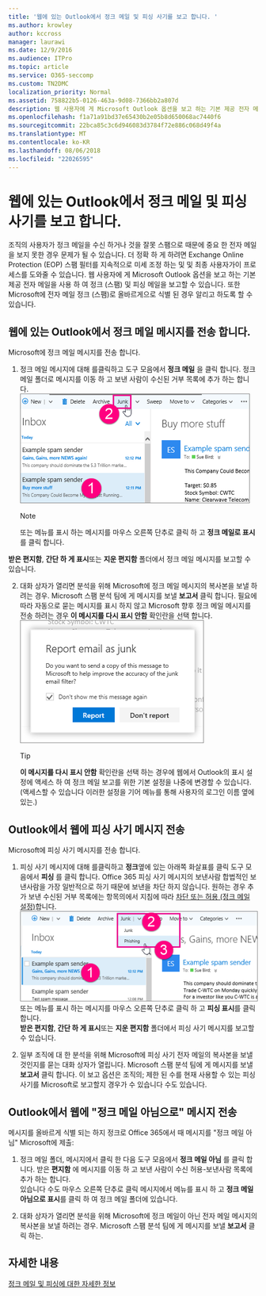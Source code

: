 ```yaml
---
title: '웹에 있는 Outlook에서 정크 메일 및 피싱 사기를 보고 합니다. '
ms.author: krowley
author: kccross
manager: laurawi
ms.date: 12/9/2016
ms.audience: ITPro
ms.topic: article
ms.service: O365-seccomp
ms.custom: TN2DMC
localization_priority: Normal
ms.assetid: 758822b5-0126-463a-9d08-7366bb2a807d
description: 웹 사용자에 게 Microsoft Outlook 옵션을 보고 하는 기본 제공 전자 메일을 사용 하 여 정크 (스팸) 및 피싱 메일을 보고할 수 있습니다. 또한 Microsoft에 전자 메일 정크 (스팸)로 올바르게으로 식별 된 경우 알리고 하도록 할 수 있습니다.
ms.openlocfilehash: f1a71a91bd37e65430b2e05b8d650068ac7440f6
ms.sourcegitcommit: 22bca85c3c6d946083d3784f72e886c068d49f4a
ms.translationtype: MT
ms.contentlocale: ko-KR
ms.lasthandoff: 08/06/2018
ms.locfileid: "22026595"
---
```

# <a name="report-junk-email-and-phishing-scams-in-outlook-on-the-web"></a>웹에 있는 Outlook에서 정크 메일 및 피싱 사기를 보고 합니다. 

조직의 사용자가 정크 메일을 수신 하거나 것을 잘못 스팸으로 때문에 중요 한 전자 메일을 보지 못한 경우 문제가 될 수 있습니다. 더 정확 하 게 하려면 Exchange Online Protection (EOP) 스팸 필터를 지속적으로 미세 조정 하는 및 및 최종 사용자가이 프로세스를 도와줄 수 있습니다. 웹 사용자에 게 Microsoft Outlook 옵션을 보고 하는 기본 제공 전자 메일을 사용 하 여 정크 (스팸) 및 피싱 메일을 보고할 수 있습니다. 또한 Microsoft에 전자 메일 정크 (스팸)로 올바르게으로 식별 된 경우 알리고 하도록 할 수 있습니다.
  
## <a name="submit-junk-messages-in-outlook-on-the-web"></a>웹에 있는 Outlook에서 정크 메일 메시지를 전송 합니다.

Microsoft에 정크 메일 메시지를 전송 합니다.
  
1. 정크 메일 메시지에 대해 를클릭하고 도구 모음에서 **정크 메일** 을 클릭 합니다. 정크 메일 폴더로 메시지를 이동 하 고 보낸 사람이 수신된 거부 목록에 추가 하는 합니다.  ![표시 전자 메일은 웹에 있는 Outlook에서 정크 메일](media/a10ae792-aab6-4374-a041-6c3f732eb2e3.png)
  
    > [!NOTE]
    > 또는 메뉴를 표시 하는 메시지를 마우스 오른쪽 단추로 클릭 하 고 **정크 메일로 표시**를 클릭 합니다. 
  
**받은 편지함**, **간단 하 게 표시**또는 **지운 편지함** 폴더에서 정크 메일 메시지를 보고할 수 있습니다. 
  
2. 대화 상자가 열리면 분석을 위해 Microsoft에 정크 메일 메시지의 복사본을 보낼 하려는 경우. Microsoft 스팸 분석 팀에 게 메시지를 보낼 **보고서** 클릭 합니다. 필요에 따라 자동으로 묻는 메시지를 표시 하지 않고 Microsoft 향후 정크 메일 메시지를 전송 하려는 경우 **이 메시지를 다시 표시 안함** 확인란을 선택 합니다.  ![웹에 있는 Outlook에서 Microsoft에 정크 메일 보고](media/e8d3a9f9-6eb6-4309-ba6d-643dffdb6a33.png)
  
    > [!TIP]
    > **이 메시지를 다시 표시 안함** 확인란을 선택 하는 경우에 웹에서 Outlook의 표시 설정에 액세스 하 여 정크 메일 보고를 위한 기본 설정을 나중에 변경할 수 있습니다. (액세스할 수 있습니다 이러한 설정을 기어 메뉴를 통해 사용자의 로그인 이름 옆에 있는.) 
  
## <a name="submit-phishing-scam-messages-in-outlook-on-the-web"></a>Outlook에서 웹에 피싱 사기 메시지 전송

Microsoft에 피싱 사기 메시지를 전송 합니다.
  
1. 피싱 사기 메시지에 대해 를클릭하고 **정크**옆에 있는 아래쪽 화살표를 클릭 도구 모음에서 **피싱** 를 클릭 합니다. Office 365 피싱 사기 메시지의 보낸사람 합법적인 보낸사람을 가장 일반적으로 하기 때문에 보낸을 차단 하지 않습니다. 원하는 경우 추가 보낸 수신된 거부 목록에는 항목의에서 지침에 따라 [차단 또는 허용 (정크 메일 설정)](https://go.microsoft.com/fwlink/?LinkId=627572)합니다. ![피싱 사기 웹에 있는 Outlook에서 전자 메일 표시](media/959bb577-341c-41ee-a159-e46600b2cf8a.png)</br>또는 메뉴를 표시 하는 메시지를 마우스 오른쪽 단추로 클릭 하 고 **피싱 표시**를 클릭 합니다.</br>**받은 편지함**, **간단 하 게 표시**또는 **지운 편지함** 폴더에서 피싱 사기 메시지를 보고할 수 있습니다. 
  
2. 일부 조직에 대 한 분석을 위해 Microsoft에 피싱 사기 전자 메일의 복사본을 보낼 것인지를 묻는 대화 상자가 열립니다. Microsoft 스팸 분석 팀에 게 메시지를 보낼 **보고서** 클릭 합니다. 이 보고 옵션은 조직의; 제한 된 수를 현재 사용할 수 있는 피싱 사기를 Microsoft로 보고할지 경우가 수 있습니다 수도 있습니다. 
    
## <a name="submit-not-junk-messages-in-outlook-on-the-web"></a>Outlook에서 웹에 "정크 메일 아님으로" 메시지 전송

메시지를 올바르게 식별 되는 하지 정크로 Office 365에서 때 메시지를 "정크 메일 아님" Microsoft에 제출:
  
1. 정크 메일 폴더, 메시지에서 클릭 한 다음 도구 모음에서 **정크 메일 아님** 를 클릭 합니다. 받은 **편지함** 에 메시지를 이동 하 고 보낸 사람이 수신 허용-보낸사람 목록에 추가 하는 합니다.</br>있습니다 수도 마우스 오른쪽 단추로 클릭 메시지에서 메뉴를 표시 하 고 **정크 메일 아님으로 표시**를 클릭 하 여 정크 메일 폴더에 있습니다. 
  
2. 대화 상자가 열리면 분석을 위해 Microsoft에 정크 메일이 아닌 전자 메일 메시지의 복사본을 보낼 하려는 경우. Microsoft 스팸 분석 팀에 게 메시지를 보낼 **보고서** 클릭 하는. 
    
## <a name="for-more-information"></a>자세한 내용

[정크 메일 및 피싱에 대한 자세한 정보](https://go.microsoft.com/fwlink/p/?LinkId=270068)
  
  

